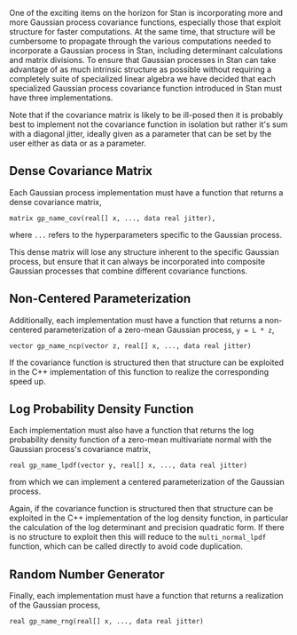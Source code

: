 One of the exciting items on the horizon for Stan is incorporating more and more Gaussian process covariance functions, especially those that exploit structure for faster computations.  At the same time, that structure will be cumbersome to propagate through the various computations needed to incorporate a Gaussian process in Stan, including determinant calculations and matrix divisions.  To ensure that Gaussian processes in Stan can take advantage of as much intrinsic structure as possible without requiring a completely suite of specialized linear algebra we have decided that each specialized Gaussian process covariance function introduced in Stan must have three implementations.

Note that if the covariance matrix is likely to be ill-posed then it is probably best to implement not the covariance function in isolation but rather it's sum with a diagonal jitter, ideally given as a parameter that can be set by the user either as data or as a parameter.

## Dense Covariance Matrix

Each Gaussian process implementation must have a function that returns a dense covariance matrix,

    matrix gp_name_cov(real[] x, ..., data real jitter),

where `...` refers to the hyperparameters specific to the Gaussian process.

This dense matrix will lose any structure inherent to the specific Gaussian process, but ensure that it can always be incorporated into composite Gaussian processes that combine different covariance functions.

## Non-Centered Parameterization

Additionally, each implementation must have a function that returns a non-centered parameterization of a zero-mean Gaussian process, `y = L * z`,

    vector gp_name_ncp(vector z, real[] x, ..., data real jitter)

If the covariance function is structured then that structure can be exploited in the C++ implementation of this function to realize the corresponding speed up.  

## Log Probability Density Function

Each implementation must also have a function that returns the log probability density function of a zero-mean multivariate normal with the Gaussian process's covariance matrix,

    real gp_name_lpdf(vector y, real[] x, ..., data real jitter)

from which we can implement a centered parameterization of the Gaussian process.

Again, if the covariance function is structured then that structure can be exploited in the C++ implementation of the log density function, in particular the calculation of the log determinant and precision quadratic form.  If there is no structure to exploit then this will reduce to the ```multi_normal_lpdf``` function, which can be called directly to avoid code duplication.

## Random Number Generator

Finally, each implementation must have a function that returns a realization of the Gaussian process,

    real gp_name_rng(real[] x, ..., data real jitter)

